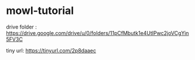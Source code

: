 # mowl-tutorial

drive folder : https://drive.google.com/drive/u/0/folders/11pCfMbutk1e4UtIPwc2joVCgYin5FV3C

tiny url: https://tinyurl.com/2p8daaec
